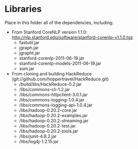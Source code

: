 Libraries
=========

Place in this folder all of the dependencies, including:

- From Stanford CoreNLP version 1.1.0: http://nlp.stanford.edu/software/stanford-corenlp-v1.1.0.tgz
    - fastutil.jar
    - jgraph.jar
    - jgrapht.jar
    - stanford-corenlp-2011-06-19.jar
    - stanford-corenlp-models-2011-06-19.jar
    - xom.jar
- From cloning and building HackReduce (git://github.com/hoppertravel/HackReduce.git)
    - /build/libs/HackReduce-0.2.jar
    - /libs/commons-cli-1.2.jar
    - /libs/commons-httpclient-3.0.1.jar
    - /libs/commons-logging-1.0.4.jar
    - /libs/commons-logging-api-1.0.4.jar
    - /libs/hadoop-0.20.2-core.jar
    - /libs/hadoop-0.20.2-examples.jar
    - /libs/hadoop-0.20.2-streaming.jar
    - /libs/hadoop-0.20.2-test.jar
    - /libs/hadoop-0.20.2-tools.jar
    - /libs/junit-4.8.2.jar
    - /libs/log4j-1.2.15.jar

